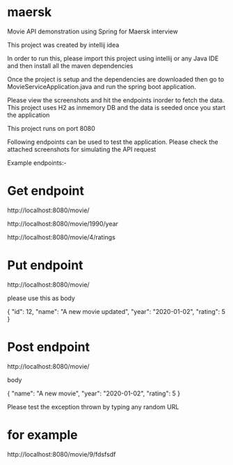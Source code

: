 # maersk
Movie API demonstration using Spring for Maersk interview

This project was created by intellij idea

In order to run this, please import this project using intellij or any Java IDE and then install all the maven dependencies

Once the project is setup and the dependencies are downloaded then go to MovieServiceApplication.java and run the spring boot application.

Please view the screenshots and hit the endpoints inorder to fetch the data. This project uses H2 as inmemory DB and the data is seeded once you start
the application

This project runs on port 8080

Following endpoints can be used to test the application. Please check the attached screenshots for simulating the API request


Example endpoints:-

Get endpoint
==============
http://localhost:8080/movie/

http://localhost:8080/movie/1990/year

http://localhost:8080/movie/4/ratings

Put endpoint
=============

http://localhost:8080/movie/

please use this as body 

{
    "id": 12,
    "name": "A new movie updated",
    "year": "2020-01-02",
    "rating": 5
}


Post endpoint
=============

http://localhost:8080/movie/

body

{
    "name": "A new movie",
    "year": "2020-01-02",
    "rating": 5
}

Please test the exception thrown by typing any random URL

for example
===========
http://localhost:8080/movie/9/fdsfsdf
